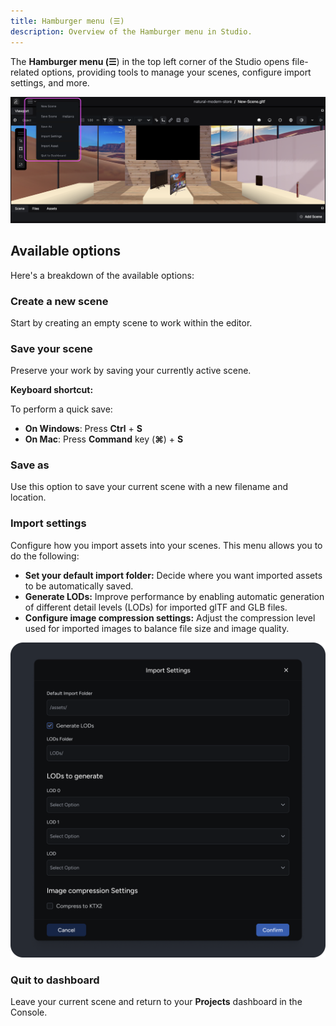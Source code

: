 ```yaml
---
title: Hamburger menu (☰)
description: Overview of the Hamburger menu in Studio.
---
```


The **Hamburger menu (☰**) in the top left corner of the Studio opens file-related options, providing tools to manage your scenes, configure import settings, and more.

![Location of the File menu](../../../../../assets/images/get-started/ir-engine-studio/studio-interface/hamburger-menu/file-menu-location.png)

## Available options

Here's a breakdown of the available options:

### Create a new scene

Start by creating an empty scene to work within the editor.

### Save your scene

Preserve your work by saving your currently active scene.

**Keyboard shortcut:**

To perform a quick save:

- **On Windows**: Press **Ctrl** + **S**
- **On Mac**: Press **Command** key (**⌘**) + **S**

### Save as

Use this option to save your current scene with a new filename and location.

### Import settings

Configure how you import assets into your scenes. This menu allows you to do the following:

- **Set your default import folder:** Decide where you want imported assets to be automatically saved.
- **Generate LODs:** Improve performance by enabling automatic generation of different detail levels (LODs) for imported glTF and GLB files.
- **Configure image compression settings:** Adjust the compression level used for imported images to balance file size and image quality.

![Import Settings menu options](../../../../../assets/images/get-started/ir-engine-studio/studio-interface/hamburger-menu/import-settings-menu-options.png)

### Quit to dashboard

Leave your current scene and return to your **Projects** dashboard in the Console.
